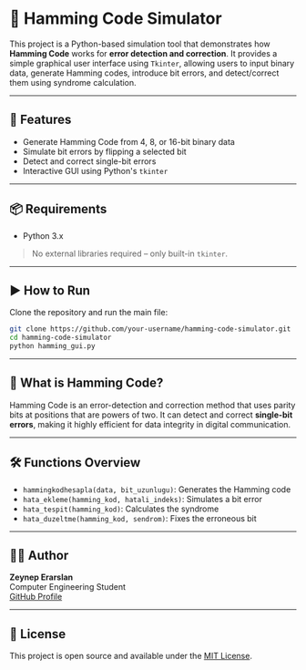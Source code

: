 # 🧮 Hamming Code Simulator

This project is a Python-based simulation tool that demonstrates how **Hamming Code** works for **error detection and correction**. It provides a simple graphical user interface using `Tkinter`, allowing users to input binary data, generate Hamming codes, introduce bit errors, and detect/correct them using syndrome calculation.

---

## 🚀 Features

- Generate Hamming Code from 4, 8, or 16-bit binary data
- Simulate bit errors by flipping a selected bit
- Detect and correct single-bit errors
- Interactive GUI using Python's `tkinter`

---

## 📦 Requirements

- Python 3.x

> No external libraries required – only built-in `tkinter`.

---

## ▶️ How to Run

Clone the repository and run the main file:

```bash
git clone https://github.com/your-username/hamming-code-simulator.git
cd hamming-code-simulator
python hamming_gui.py
```

---

## 🧠 What is Hamming Code?

Hamming Code is an error-detection and correction method that uses parity bits at positions that are powers of two. It can detect and correct **single-bit errors**, making it highly efficient for data integrity in digital communication.

---


## 🛠️ Functions Overview

- `hammingkodhesapla(data, bit_uzunlugu)`: Generates the Hamming code
- `hata_ekleme(hamming_kod, hatali_indeks)`: Simulates a bit error
- `hata_tespit(hamming_kod)`: Calculates the syndrome
- `hata_duzeltme(hamming_kod, sendrom)`: Fixes the erroneous bit

---

## 👩‍💻 Author

**Zeynep Erarslan**  
Computer Engineering Student  
[GitHub Profile](https://github.com/zeyneperarslan)

---

## 📜 License

This project is open source and available under the [MIT License](LICENSE).
